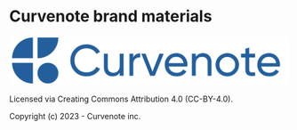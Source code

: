 # Curvenote brand materials

![Curvenote logo](./logos/logo-text-blue.svg)

Licensed via Creating Commons Attribution 4.0 (CC-BY-4.0).

Copyright (c) 2023 - Curvenote inc.
